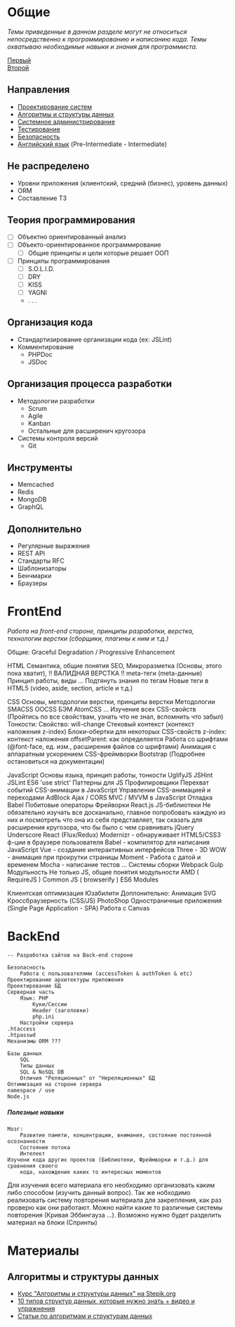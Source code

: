 # Общие #
*Темы приведенные в данном разделе могут не относиться непосредственно к программированию и написанию кода. Темы охватываю необходимые навыки и знания для программиста.*

[Первый](https://github.com/Riko1/skills-map/blob/master/directions/first.md)  
[Второй](https://github.com/Riko1/skills-map/blob/master/directions/second.md)


## Направления ##
- [Проектирование систем](https://github.com/Riko1/skills-map/blob/master/sections/design.md)
- [Алгоритмы и структуры данных](https://github.com/Riko1/skills-map/blob/master/sections/algorithm-and-data-structures.md)
- [Системное администрирование](https://github.com/Riko1/skills-map/blob/master/sections/system-administration.md)
- [Тестирование](https://github.com/Riko1/skills-map/blob/master/sections/testing.md)
- [Безопасность](https://github.com/Riko1/skills-map/blob/master/sections/securuty.md)
- [Английский язык](https://github.com/Riko1/skills-map/blob/master/sections/english.md) (Pre-Intermediate - Intermediate)


## Не распределено ##
- Уровни приложения (клиентский, средний (бизнес), уровень данных)
- ORM
- Составление ТЗ



## Теория программирования ##
- [ ] Объектно ориентированный анализ
- [ ] Объекто-ориентированное программирование
	- [ ] Общие принципы и цели которые решает ООП
- [ ] Принципы программирования
	- [ ] S.O.L.I.D.
	- [ ] DRY
 	- [ ] KISS
 	- [ ] YAGNI
	- . . .



## Организация кода ##
- Стандартизирование организации кода (ex: JSLint)
- Комментирование
	- PHPDoc
	- JSDoc

## Организация процесса разработки ##
- Методологии разработки
	- Scrum
	- Agile
	- Kanban
	- Остальные для расширенич кругозора
- Системы контроля версий
	- Git

## Инструменты ##
- Memcached
- Redis
- MongoDB
- GraphQL

## Дополнительно ##
- Регулярные выражения
- REST API
- Стандарты RFC
- Шаблонизаторы
- Бенчмарки
- Браузеры


# FrontEnd #
*Работа на front-end стороне, принципы разработки, верстка, технологии верстки (сборщики, плагины к ним и т.д.)*

Общие:
	Graceful Degradation / Progressive Enhancement

HTML
	Семантика, общие понятия SEO, Микроразметка (Основы, этого пока хватит), !! ВАЛИДНАЯ ВЕРСТКА !!
	meta-теги (meta-данные) Принцип работы, виды ...
	Подтянуть знания по тегам
	Новые теги в HTML5 (video, aside, section, article и т.д.)

CSS
	Основы, методологии верстки, принципы верстки
	Методологии
		SMACSS
		OOCSS
		БЭМ
		AtomCSS
		...
	Изучение всех CSS-свойств (Пройтись по все свойствам, узнать что не знал, вспомнить что забыл)
	Тонкости:
		Свойство: will-change
		Стековый контекст (контекст наложения z-index)
		Блоки-обертки для некоторых CSS-свойств
		z-index: контекст наложения
		offsetParent: как определяется
		Работа со шрифтами (@font-face, ед. изм., расширения файлов со шрифтами)
	Анимация с аппаратным ускорением
	CSS-фреймворки
		Bootstrap (Подробнее остановиться на документации)

JavaScript
	Основы языка, принцип работы, тонкости
	UglifyJS
	JSHint
	JSLint
	ES6
	'use strict'
	Паттерны для JS
	Профилировщики
	Перехват событий CSS-анимации в JavaScript
	Управлении CSS-анимацией и переходами
	AdBlock
	Ajax / CORS
	MVC / MVVM в JavaScript
	Отладка
	Babel
	Побитовые операторы
	Фрейворки
		React.js
	JS-библиотеки
			Не обязательно изучать все досканально, главное попробовать каждую из них и посмотреть что она из себя представляет, так сказать для расширения кругозора, что бы было с чем сравнивать
		jQuery
		Underscore
		React (Flux/Redux)
		Modernizr - обнаруживает HTML5/CSS3 ф-ции в браузере пользователя
		Babel - компилятор для написания JavaScript
		Vue - создание интерактивных интерфейсов
		Three - 3D
		WOW - анимация при прокрутки страницы
		Moment - Работа с датой и временем
		Mocha - написание тестов
	...
Системы сборки
	Webpack
	Gulp
Модульность
	Не только JS, общие понятия модульности
	AMD ( RequireJS )
	Common JS ( browserify )
	ES6 Modules

Клиентская оптимизация
Юзабилити
Доплонительно:
	Анимация
	SVG
	Кроссбраузерность (CSS/JS)
	PhotoShop
Одностраничные приложения (Single Page Application - SPA)
Работа с Canvas
	

# BackEnd #
	-- Разработка сайтов на Back-end стороне

	Безопасность
		Работа с пользователями (accessToken & authToken & etc)
	Проектирование архитектуры приложения
	Проектирование БД
	Серверная часть
		Язык: PHP
			Куки/Сессии
			Header (заголовки)
			php.ini
		Настройки сервера
	.htaccess
	.htpasswd
	Механизмы ORM ???
	
	Базы данных
		SQL
		Типы данных
		SQL & NoSQL DB
		Отличия "Реляционных" от "Нереляционных" БД
	Оптимизация на стороне сервера
	namespace / use
	Node.js


##### Полезные навыки #####
	Мозг:
		Развитие памяти, концентрации, внимания, состояние постоянной осознанности
		Состояние потока
		Интелект
	Изучени кода других проектов (Библиотеки, Фреймворки и т.д.) для сравнения своего 
		кода, нахождение каких то интересных моментов

Для изучения всего материала его необходимо организовать каким либо способом (изучить данный вопрос).
Так же нобходимо реализовать систему повторения материала для закрепления, как раз проверю как они работают. Можно найти какие то различные системы повторения (Кривая Эббингауза ...). Возможно нужно будет разделить материал на блоки (Спринты)







# Материалы #

## Алгоритмы и структуры данных ##
- [Курс "Алгоритмы и структуры данных" на Stepik.org](https://stepik.org/course/63/syllabus)
- [10 типов структур данных, которые нужно знать + видео и упражнения](https://habrahabr.ru/company/netologyru/blog/334914/)
- [Статьи по алгоритмам и структурам данных](http://kvodo.ru/data-structures-introduction.html)

